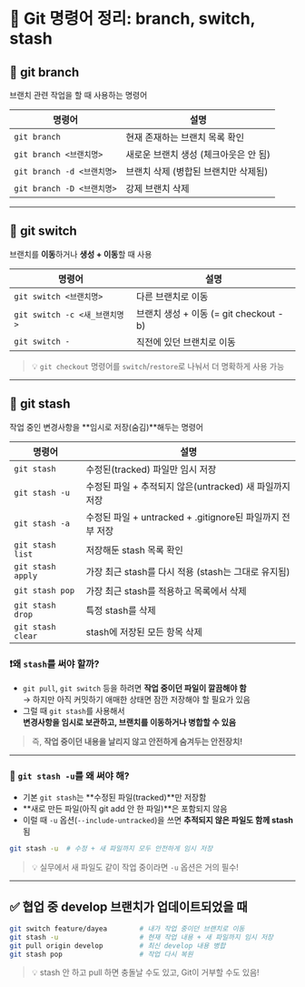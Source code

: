 
# 📌 Git 명령어 정리: branch, switch, stash

## 🌿 git branch
브랜치 관련 작업을 할 때 사용하는 명령어

| 명령어 | 설명 |
|--------|------|
| `git branch` | 현재 존재하는 브랜치 목록 확인 |
| `git branch <브랜치명>` | 새로운 브랜치 생성 (체크아웃은 안 됨) |
| `git branch -d <브랜치명>` | 브랜치 삭제 (병합된 브랜치만 삭제됨) |
| `git branch -D <브랜치명>` | 강제 브랜치 삭제 |

---

## 🔄 git switch
브랜치를 **이동**하거나 **생성 + 이동**할 때 사용

| 명령어 | 설명 |
|--------|------|
| `git switch <브랜치명>` | 다른 브랜치로 이동 |
| `git switch -c <새_브랜치명>` | 브랜치 생성 + 이동 (= git checkout -b) |
| `git switch -` | 직전에 있던 브랜치로 이동 |

> 💡 `git checkout` 명령어를 `switch`/`restore`로 나눠서 더 명확하게 사용 가능

---

## 🧳 git stash
작업 중인 변경사항을 **임시로 저장(숨김)**해두는 명령어

| 명령어 | 설명 |
|--------|------|
| `git stash` | 수정된(tracked) 파일만 임시 저장 |
| `git stash -u` | 수정된 파일 + 추적되지 않은(untracked) 새 파일까지 저장 |
| `git stash -a` | 수정된 파일 + untracked + .gitignore된 파일까지 전부 저장 |
| `git stash list` | 저장해둔 stash 목록 확인 |
| `git stash apply` | 가장 최근 stash를 다시 적용 (stash는 그대로 유지됨) |
| `git stash pop` | 가장 최근 stash를 적용하고 목록에서 삭제 |
| `git stash drop` | 특정 stash를 삭제 |
| `git stash clear` | stash에 저장된 모든 항목 삭제 |

### ❗️왜 `stash`를 써야 할까?

- `git pull`, `git switch` 등을 하려면 **작업 중이던 파일이 깔끔해야 함**  
  → 하지만 아직 커밋하기 애매한 상태면 잠깐 저장해야 할 필요가 있음
- 그럴 때 `git stash`를 사용해서  
  **변경사항을 임시로 보관하고, 브랜치를 이동하거나 병합할 수 있음**

> 즉, **작업 중이던 내용을 날리지 않고 안전하게 숨겨두는 안전장치!**

---

### 📎 `git stash -u`를 왜 써야 해?

- 기본 `git stash`는 **수정된 파일(tracked)**만 저장함
- **새로 만든 파일(아직 git add 안 한 파일)**은 포함되지 않음
- 이럴 때 `-u` 옵션(`--include-untracked`)을 쓰면 **추적되지 않은 파일도 함께 stash** 됨

```bash
git stash -u  # 수정 + 새 파일까지 모두 안전하게 임시 저장
```

> 💡 실무에서 새 파일도 같이 작업 중이라면 `-u` 옵션은 거의 필수!

---

## ✅ 협업 중 develop 브랜치가 업데이트되었을 때

```bash
git switch feature/dayea        # 내가 작업 중이던 브랜치로 이동
git stash -u                    # 현재 작업 내용 + 새 파일까지 임시 저장
git pull origin develop         # 최신 develop 내용 병합
git stash pop                   # 작업 다시 복원
```

> 💡 stash 안 하고 pull 하면 충돌날 수도 있고, Git이 거부할 수도 있음!
